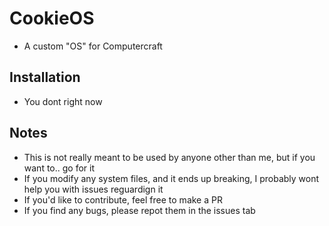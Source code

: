 # CookieOS
- A custom "OS" for Computercraft

## Installation
- You dont right now

## Notes
- This is not really meant to be used by anyone other than me, but if you want to.. go for it
- If you modify any system files, and it ends up breaking, I probably wont help you with issues reguardign it
- If you'd like to contribute, feel free to make a PR
- If you find any bugs, please repot them in the issues tab